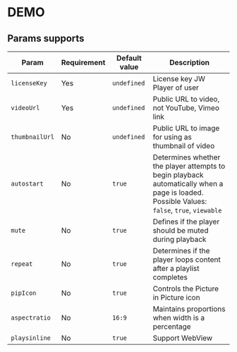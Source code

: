 # DEMO

## Params supports

| Param          | Requirement | Default value | Description                                                                                                                                |
| -------------- | ----------- | ------------- | ------------------------------------------------------------------------------------------------------------------------------------------ |
| `licenseKey`   | Yes         | `undefined`   | License key JW Player of user                                                                                                              |
| `videoUrl`     | Yes         | `undefined`   | Public URL to video, not YouTube, Vimeo link                                                                                               |
| `thumbnailUrl` | No          | `undefined`   | Public URL to image for using as thumbnail of video                                                                                        |
| `autostart`    | No          | `true`        | Determines whether the player attempts to begin playback automatically when a page is loaded. Possible Values: `false`, `true`, `viewable` |
| `mute`         | No          | `true`        | Defines if the player should be muted during playback                                                                                      |
| `repeat`       | No          | `true`        | Determines if the player loops content after a playlist completes                                                                          |
| `pipIcon`      | No          | `true`        | Controls the Picture in Picture icon                                                                                                       |
| `aspectratio`  | No          | `16:9`        | Maintains proportions when width is a percentage                                                                                           |
| `playsinline`  | No          | `true`        | Support WebView                                                                                                                            |
